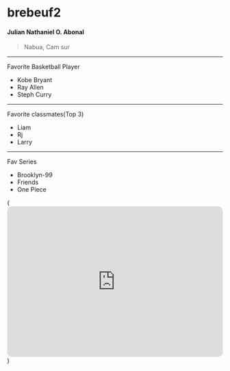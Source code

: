 # brebeuf2
#### Julian Nathaniel O. Abonal
>Nabua, Cam sur
----
Favorite Basketball Player
- Kobe Bryant
- Ray Allen
- Steph Curry
----
Favorite classmates(Top 3)
- Liam
- Rj
- Larry
----
Fav Series
- Brooklyn-99
- Friends
- One Piece

(<iframe style="border-radius:12px" src="https://open.spotify.com/embed/playlist/4YXAusns74COaDj5cuL7ON?utm_source=generator" width="100%" height="352" frameBorder="0" allowfullscreen="" allow="autoplay; clipboard-write; encrypted-media; fullscreen; picture-in-picture" loading="lazy"></iframe>)
